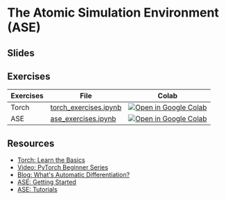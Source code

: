 # The Atomic Simulation Environment (ASE)

## Slides

## Exercises

| Exercises | File | Colab |
| --------  | ---- | ------ |
| Torch | [torch_exercises.ipynb](https://github.com/Mads-PeterVC/imlms/blob/main/lessons/lesson_2/torch_exercises.ipynb) | [ ![Open in Google Colab] ](https://colab.research.google.com/github/Mads-PeterVC/imlms/blob/main/lessons/lesson_1/torch_exercises.ipynb#) |
| ASE | [ase_exercises.ipynb](https://github.com/Mads-PeterVC/imlms/blob/main/lessons/lesson_1/oop_exercises.ipynb) | [ ![Open in Google Colab] ](https://colab.research.google.com/github/Mads-PeterVC/imlms/blob/main/lessons/lesson_2/ase_exercises.ipynb#) |

[Open in Google Colab]: https://colab.research.google.com/assets/colab-badge.svg

## Resources

- [Torch: Learn the Basics](https://pytorch.org/tutorials/beginner/basics/intro.html)
- [Video: PyTorch Beginner Series](https://www.youtube.com/playlist?list=PL_lsbAsL_o2CTlGHgMxNrKhzP97BaG9ZN)
- [Blog: What's Automatic Differentiation?](https://huggingface.co/blog/andmholm/what-is-automatic-differentiation#:~:text=Automatic%20Differentiation%20(AD)%20as%20a,forward%20and%20reverse%20mode%20AD.)
- [ASE: Getting Started](https://wiki.fysik.dtu.dk/ase/gettingstarted/gettingstarted.html)
- [ASE: Tutorials](https://wiki.fysik.dtu.dk/ase/tutorials/tutorials.html)
